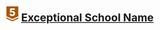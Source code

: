 # ![](../../../../assets/24q3/tier/1.svg) [Exceptional School Name](https://www.acmicpc.net/problem/27889)

